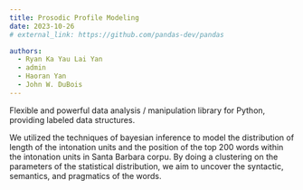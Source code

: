 ```yaml
---
title: Prosodic Profile Modeling
date: 2023-10-26
# external_link: https://github.com/pandas-dev/pandas

authors:
  - Ryan Ka Yau Lai Yan
  - admin
  - Haoran Yan
  - John W. DuBois
---
```


Flexible and powerful data analysis / manipulation library for Python, providing labeled data structures.

<!--more-->
We utilized the techniques of bayesian inference to model the distribution of length of the intonation units and the position of the top 200 words within the intonation units in Santa Barbara corpu. By doing a clustering on the parameters of the statistical distribution, we aim to uncover the syntactic, semantics, and pragmatics of the words. 
